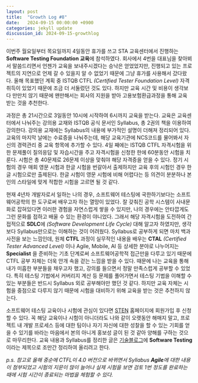 ```yaml
---
layout: post
title:  "Growth Log #8"
date:   2024-09-15 00:00:00 +0900
categories: jekyll update
discussion_id: 2024-09-15-growthlog
---
```


이번주 월요일부터 목요일까지 4일동안 휴가를 쓰고 STA 교육센터에서 진행하는 **Software Testing Foundation 교육**에 참석하였다.
회사에서 4번을 대표님을 찾아뵈서 말씀드리면서 언젠가 교육을 보내주시겠다는 승낙은 얻었었지만, 진행되고 있는 프로젝트의 지연으로 언제 갈 수 있을지 알 수 없었기 때문에 그냥 휴가를 사용해서 갔다왔다.
올해 목표했던 계획 중 ISTQB CTFL *(Certified Tester Foundation Level)* 자격 취득이 있었기 때문에 조금 더 서둘렀던 것도 있다.
하지만 교육 시간 및 비용이 생각보다 만만치 않기 때문에 왠만해서는 회사의 지원을 받아 고용보험환급과정을 통해 교육 받는 것을 추천한다.

과정은 총 21시간으로 3일동안 10시에 시작하여 6시까지 교육을 받는다.
교육은 교육센터에서 나눠주는 강의용 교재와 ISTQB 공식 문서인 Syllabus, 총 2권의 책을 이용하여 강의한다.
강의용 교재에는 Syllabus의 내용에 부가적인 설명이 더해져 정리되어 있다.
교육의 마지막 날에는 수료증을 나눠주는데, 해당 교육기관에 NCS코드를 물어봐서 자신의 경력관리 중 교육 항목에 추가할 수 있다.
4일 째에는 ISTQB CTFL 자격시험을 위한 문제풀이 질의응답 및 자습시간을 주고 자격시험을 신청한 한에 60분동안 시험을 치룬다.
시험은 총 40문제로 26문제 이상을 맞춰야 해당 자격증을 얻을 수 있다.
정기 시험의 경우 매회 영문 시험과 한글 시험을 번갈아서 출제하지만 교육 후의 시험인 경우 한글 시험으로만 출제된다.
한글 시험이 영문 시험에 비해 어렵다는 등 의견이 분분하나 본인의 스타일에 맞게 적합한 시험을 고르면 될 것 같다.

현재 4년차 개발자로서 일하는 나의 경우, 소프트웨어 테스팅에 국한하기보다는 소프트웨어공학의 한 도구로써 배우고자 하는 열망이 있었다.
잘 갖춰진 공학 시스템이 사내문화로 잡혀있다면 이러한 경험을 자연스럽게 쌓을 수 있지만, 나의 경우에는 안타깝게도 그런 문화를 접하고 배울 수 있는 환경이 야니었다.
그래서 해당 자격시험을 도전하여 간접적으로 **SDLC**에 *(Software Development Life Cycle)* 대해 알고자 하였지만, 생각보다 Syllabus만으로는 이해하는 것이 어려웠다.
Syllabus로 공부하게 되면 마치 백과사전을 보는 느낌인데, 원체 **CTFL** 과정이 실무적인 내용을 배우는 **CTAL** *(Certified Tester Advanced Level)* 이나 Agile, Mobile, AI 등 상세한 분야로 나누어지는 **Specialist** 을 준비하는 기초 단계로써 소프트웨어공학적 접근만을 다루고 있기 때문에 CTFL 공부 자체는 더욱 안개 속을 걷는 느낌을 받을 수 있다.
때문에 나는 교육을 통해 내가 미흡한 부분들을 채우고자 했고, 강의를 들으면서 정말 만족스럽게 공부할 수 있었다.
특히 테스팅 기법에서 커버리지 계산 등 문제를 풀어가면서 테스팅 기법을 이해할 수 있는 부분들은 반드시 Syllabus 외로 공부해야만 했던 것 같다.
하지만 교육 자체는 시험을 중점으로 다루지 않기 때문에 시험을 대비하기 위해 교육을 받는 것은 추천하지 않는다.

소프트웨어 테스팅 교육이나 시험에 관심이 있다면 [STEN](https://www.sten.or.kr/exam/examlist.php) 홈페이지에 회원가입 후 신청할 수 있다.
꼭 해당 교육이나 시험이 아니더라도 나와 같이 오랫동안 해매지 말고, 프로젝트 내 개발 프로세스 등에 대한 팀이나 자기 자신에 대한 성찰을 할 수 있는 기회를 얻을 수 있기를 바라는 마음에서 본의 아니게 홍보성 글이 된 것 같아 양해를 구하는 것으로 마무리한다.
교육 내용과 Syllabus를 정리한 글은 [기술블로그](https://cold9.gitlab.io/blog)에 **Software Testing**이라는 제목으로 조만간 정리하여 올리려고 한다.

*p.s. 참고로 올해 중순에 CTFL이 4.0 버전으로 바뀌면서 Syllabus **Agile**에 대한 내용이 첨부되었고 시험의 지문이 많이 늘어나 실제 시험을 보면 검토 1번 정도를 완료하는 때에 시험 시간이 종료되는 마법을 체험할 수 있다.*
